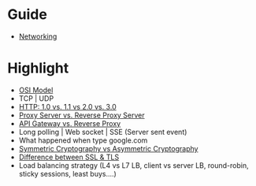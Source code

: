 # Guide 
+ [Networking](https://www.baeldung.com/cs/category/networking)

# Highlight
+ [OSI Model](https://www.baeldung.com/cs/osi-model)
+ TCP | UDP
+ [HTTP: 1.0 vs. 1.1 vs 2.0 vs. 3.0](https://www.baeldung.com/cs/http-versions)
+ [Proxy Server vs. Reverse Proxy Server](https://www.baeldung.com/cs/proxy-vs-reverse-proxy)
+ [API Gateway vs. Reverse Proxy](https://www.baeldung.com/cs/api-gateway-vs-reverse-proxy)
+ Long polling | Web socket | SSE (Server sent event)
+ What happened when type google.com
+ [Symmetric Cryptography vs Asymmetric Cryptography](https://www.baeldung.com/cs/symmetric-vs-asymmetric-cryptography)
+ [Difference between SSL & TLS](https://www.baeldung.com/cs/ssl-vs-tls)
+ Load balancing strategy (L4 vs L7 LB, client vs server LB, round-robin, sticky sessions, least buys....)




